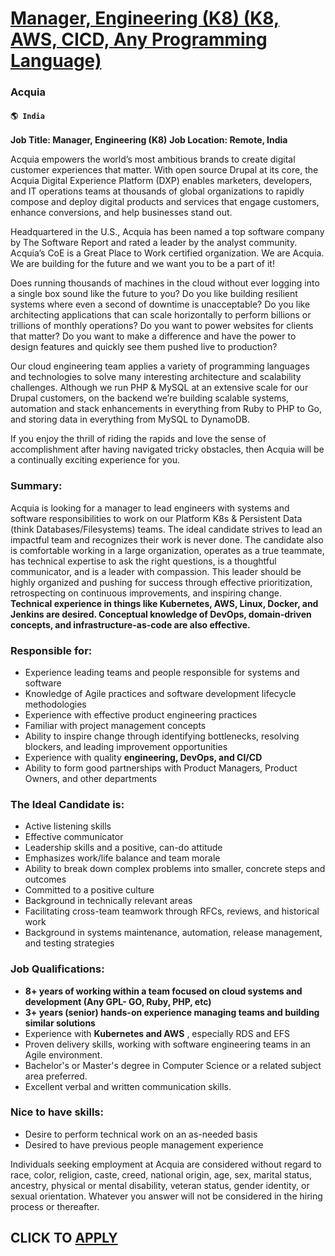# [Manager, Engineering (K8) (K8, AWS, CICD, Any Programming Language)](https://www.remotewlb.com/apply/manager-engineering-k8-k8-aws-cicd-any-programming-language-80302)  
### Acquia  
#### `🌎 India`  

**Job Title: Manager, Engineering (K8)** **Job Location: Remote, India**

Acquia empowers the world’s most ambitious brands to create digital customer experiences that matter. With open source Drupal at its core, the Acquia Digital Experience Platform (DXP) enables marketers, developers, and IT operations teams at thousands of global organizations to rapidly compose and deploy digital products and services that engage customers, enhance conversions, and help businesses stand out.

Headquartered in the U.S., Acquia has been named a top software company by The Software Report and rated a leader by the analyst community. Acquia’s CoE is a Great Place to Work certified organization. We are Acquia. We are building for the future and we want you to be a part of it!

Does running thousands of machines in the cloud without ever logging into a single box sound like the future to you? Do you like building resilient systems where even a second of downtime is unacceptable? Do you like architecting applications that can scale horizontally to perform billions or trillions of monthly operations? Do you want to power websites for clients that matter? Do you want to make a difference and have the power to design features and quickly see them pushed live to production?

Our cloud engineering team applies a variety of programming languages and technologies to solve many interesting architecture and scalability challenges. Although we run PHP & MySQL at an extensive scale for our Drupal customers, on the backend we’re building scalable systems, automation and stack enhancements in everything from Ruby to PHP to Go, and storing data in everything from MySQL to DynamoDB.

If you enjoy the thrill of riding the rapids and love the sense of accomplishment after having navigated tricky obstacles, then Acquia will be a continually exciting experience for you.

###  **Summary:**

Acquia is looking for a manager to lead engineers with systems and software responsibilities to work on our Platform K8s & Persistent Data (think Databases/Filesystems) teams. The ideal candidate strives to lead an impactful team and recognizes their work is never done. The candidate also is comfortable working in a large organization, operates as a true teammate, has technical expertise to ask the right questions, is a thoughtful communicator, and is a leader with compassion. This leader should be highly organized and pushing for success through effective prioritization, retrospecting on continuous improvements, and inspiring change. **Technical experience in things like Kubernetes, AWS, Linux, Docker, and Jenkins are desired. Conceptual knowledge of DevOps, domain-driven concepts, and infrastructure-as-code are also effective.**

###  **Responsible for:**

  * Experience leading teams and people responsible for systems and software
  * Knowledge of Agile practices and software development lifecycle methodologies
  * Experience with effective product engineering practices
  * Familiar with project management concepts
  * Ability to inspire change through identifying bottlenecks, resolving blockers, and leading improvement opportunities
  * Experience with quality **engineering, DevOps, and CI/CD**
  * Ability to form good partnerships with Product Managers, Product Owners, and other departments 

### **The Ideal Candidate is:**

  * Active listening skills
  * Effective communicator
  * Leadership skills and a positive, can-do attitude
  * Emphasizes work/life balance and team morale
  * Ability to break down complex problems into smaller, concrete steps and outcomes
  * Committed to a positive culture
  * Background in technically relevant areas
  * Facilitating cross-team teamwork through RFCs, reviews, and historical work
  * Background in systems maintenance, automation, release management, and testing strategies

###  **Job Qualifications:**

  *  **8+ years of working within a team focused on cloud systems and development (Any GPL- GO, Ruby, PHP, etc)**
  *  **3+ years (senior) hands-on experience managing teams and building similar solutions**
  * Experience with **Kubernetes and AWS** , especially RDS and EFS
  * Proven delivery skills, working with software engineering teams in an Agile environment.
  * Bachelor's or Master's degree in Computer Science or a related subject area preferred.
  * Excellent verbal and written communication skills.

###  **Nice to have skills:**

  * Desire to perform technical work on an as-needed basis
  * Desired to have previous people management experience

Individuals seeking employment at Acquia are considered without regard to race, color, religion, caste, creed, national origin, age, sex, marital status, ancestry, physical or mental disability, veteran status, gender identity, or sexual orientation. Whatever you answer will not be considered in the hiring process or thereafter.

  
## CLICK TO [APPLY](https://www.remotewlb.com/apply/manager-engineering-k8-k8-aws-cicd-any-programming-language-80302)

